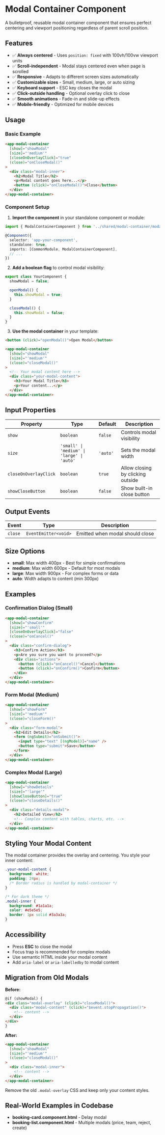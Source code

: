 # Modal Container Component

A bulletproof, reusable modal container component that ensures perfect centering and viewport positioning regardless of parent scroll position.

## Features

- ✅ **Always centered** - Uses `position: fixed` with 100vh/100vw viewport units
- ✅ **Scroll-independent** - Modal stays centered even when page is scrolled
- ✅ **Responsive** - Adapts to different screen sizes automatically
- ✅ **Customizable sizes** - Small, medium, large, or auto sizing
- ✅ **Keyboard support** - ESC key closes the modal
- ✅ **Click-outside handling** - Optional overlay click to close
- ✅ **Smooth animations** - Fade-in and slide-up effects
- ✅ **Mobile-friendly** - Optimized for mobile devices

## Usage

### Basic Example

```html
<app-modal-container
  [show]="showModal"
  [size]="'medium'"
  [closeOnOverlayClick]="true"
  (close)="onCloseModal()"
>
  <div class="modal-inner">
    <h2>Modal Title</h2>
    <p>Modal content goes here...</p>
    <button (click)="onCloseModal()">Close</button>
  </div>
</app-modal-container>
```

### Component Setup

1. **Import the component** in your standalone component or module:

```typescript
import { ModalContainerComponent } from '../shared/modal-container/modal-container.component';

@Component({
  selector: 'app-your-component',
  standalone: true,
  imports: [CommonModule, ModalContainerComponent],
  // ...
})
```

2. **Add a boolean flag** to control modal visibility:

```typescript
export class YourComponent {
  showModal = false;

  openModal() {
    this.showModal = true;
  }

  closeModal() {
    this.showModal = false;
  }
}
```

3. **Use the modal container** in your template:

```html
<button (click)="openModal()">Open Modal</button>

<app-modal-container
  [show]="showModal"
  [size]="'medium'"
  (close)="closeModal()"
>
  <!-- Your modal content here -->
  <div class="your-modal-content">
    <h3>Your Modal Title</h3>
    <p>Your content...</p>
  </div>
</app-modal-container>
```

## Input Properties

| Property | Type | Default | Description |
|----------|------|---------|-------------|
| `show` | `boolean` | `false` | Controls modal visibility |
| `size` | `'small' \| 'medium' \| 'large' \| 'auto'` | `'auto'` | Sets the modal width |
| `closeOnOverlayClick` | `boolean` | `true` | Allow closing by clicking outside |
| `showCloseButton` | `boolean` | `false` | Show built-in close button |

## Output Events

| Event | Type | Description |
|-------|------|-------------|
| `close` | `EventEmitter<void>` | Emitted when modal should close |

## Size Options

- **small**: Max width 400px - Best for simple confirmations
- **medium**: Max width 600px - Default for most modals
- **large**: Max width 900px - For complex forms or data
- **auto**: Width adapts to content (min 300px)

## Examples

### Confirmation Dialog (Small)

```html
<app-modal-container
  [show]="showConfirm"
  [size]="'small'"
  [closeOnOverlayClick]="false"
  (close)="onCancel()"
>
  <div class="confirm-dialog">
    <h3>Confirm Action</h3>
    <p>Are you sure you want to proceed?</p>
    <div class="actions">
      <button (click)="onCancel()">Cancel</button>
      <button (click)="onConfirm()">Confirm</button>
    </div>
  </div>
</app-modal-container>
```

### Form Modal (Medium)

```html
<app-modal-container
  [show]="showForm"
  [size]="'medium'"
  (close)="closeForm()"
>
  <div class="form-modal">
    <h2>Edit Details</h2>
    <form (ngSubmit)="onSubmit()">
      <input type="text" [(ngModel)]="name" />
      <button type="submit">Save</button>
    </form>
  </div>
</app-modal-container>
```

### Complex Modal (Large)

```html
<app-modal-container
  [show]="showDetails"
  [size]="'large'"
  [showCloseButton]="true"
  (close)="closeDetails()"
>
  <div class="details-modal">
    <h2>Detailed View</h2>
    <!-- Complex content with tables, charts, etc. -->
  </div>
</app-modal-container>
```

## Styling Your Modal Content

The modal container provides the overlay and centering. You style your inner content:

```css
.your-modal-content {
  background: white;
  padding: 24px;
  /* Border radius is handled by modal-container */
}

/* For dark theme */
.modal-inner {
  background: #1a1a1a;
  color: #e5e5e5;
  border: 1px solid #3a3a3a;
}
```

## Accessibility

- Press **ESC** to close the modal
- Focus trap is recommended for complex modals
- Use semantic HTML inside your modal content
- Add `aria-label` or `aria-labelledby` to modal content

## Migration from Old Modals

**Before:**
```html
@if (showModal) {
<div class="modal-overlay" (click)="closeModal()">
  <div class="modal-content" (click)="$event.stopPropagation()">
    <!-- content -->
  </div>
</div>
}
```

**After:**
```html
<app-modal-container
  [show]="showModal"
  [size]="'medium'"
  (close)="closeModal()"
>
  <div class="modal-inner">
    <!-- content -->
  </div>
</app-modal-container>
```

Remove the old `.modal-overlay` CSS and keep only your content styles.

## Real-World Examples in Codebase

- **booking-card.component.html** - Delay modal
- **booking-list.component.html** - Multiple modals (price, team, reject, create)
